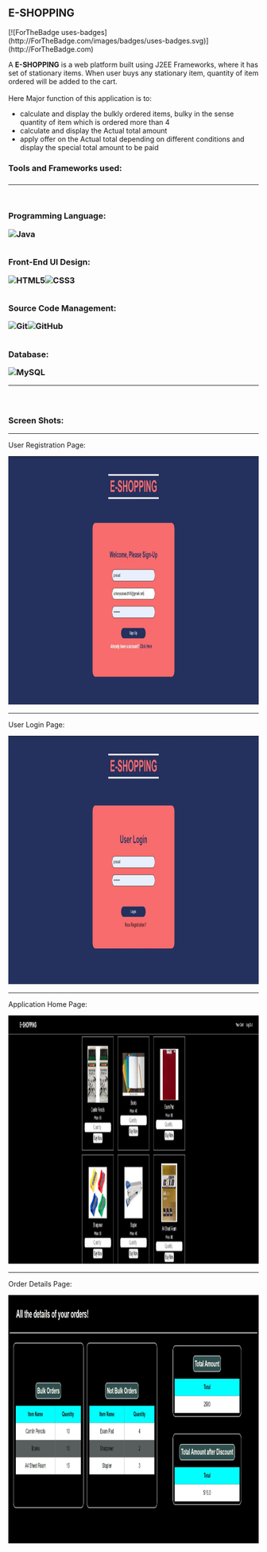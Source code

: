<h2>E-SHOPPING</h2>
<div>
 [![ForTheBadge uses-badges](http://ForTheBadge.com/images/badges/uses-badges.svg)](http://ForTheBadge.com)
 <p>
  A <strong>E-SHOPPING</strong> is a web platform built using J2EE Frameworks, where it has set of stationary items. When user buys any stationary item, quantity of item ordered will be added to the cart. 
  <br>
  <br>
  Here Major function of this application is to:
  <ul>
    <li>calculate and display the bulkly ordered items, bulky in the sense quantity of item which is ordered more than 4</li>
    <li>calculate and display the Actual total amount</li>
    <li>apply offer on the Actual total depending on different conditions and display the special total amount to be paid</li>    
  </ul>
 </p>
<div>
<h3> Tools and Frameworks used:<h3>
<hr>
<br>
<p>Programming Language:</p>
<img alt="Java" src="https://img.shields.io/badge/java-%23ED8B00.svg?&style=for-the-badge&logo=java&logoColor=white"/>
<br>
<br>
<p>Front-End UI Design:</p>
<img alt="HTML5" src="https://img.shields.io/badge/html5%20-%23E34F26.svg?&style=for-the-badge&logo=html5&logoColor=white"/><img alt="CSS3" src="https://img.shields.io/badge/css3%20-%231572B6.svg?&style=for-the-badge&logo=css3&logoColor=white"/>
<br>
<br>
<p>Source Code Management:</p> 
<img alt="Git" src="https://img.shields.io/badge/git%20-%23F05033.svg?&style=for-the-badge&logo=git&logoColor=white"/><img alt="GitHub" src="https://img.shields.io/badge/github%20-%23121011.svg?&style=for-the-badge&logo=github&logoColor=white"/>
<br>
<br>
<p>Database:</p>
<img alt="MySQL" src="https://img.shields.io/badge/mysql-%2300f.svg?&style=for-the-badge&logo=mysql&logoColor=white"/>
<br>
<hr>
<br>
<h3> Screen Shots: </h3>
<hr>
<p>User Registration Page:</p>
<img src="https://github.com/prasad145/E-SHOPPING/blob/master/screenshots/registration.JPG" width="850" height ="500">
<hr>
<p>User Login Page:</p>
<img src="https://github.com/prasad145/E-SHOPPING/blob/master/screenshots/login.JPG" width="850" height ="500">
<hr>
<p>Application Home Page:</p>
<img src="https://github.com/prasad145/E-SHOPPING/blob/master/screenshots/home.JPG" width="850" height ="500">
<hr>
<p>Order Details Page:</p>
<img src="https://github.com/prasad145/E-SHOPPING/blob/master/screenshots/details.JPG" width="850" height ="500">

